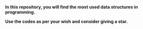 **In this repository, you will find the most used data structures in programming.**

**Use the codes as per your wish and consider giving a star.**
